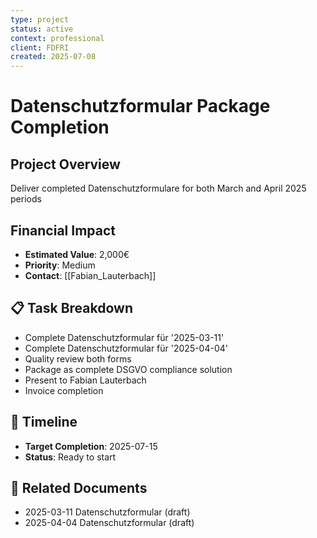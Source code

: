 ```yaml
---
type: project
status: active
context: professional
client: FDFRI
created: 2025-07-08
---
```



# Datenschutzformular Package Completion

## Project Overview
Deliver completed Datenschutzformulare for both March and April 2025 periods

## Financial Impact
- **Estimated Value**: 2,000€
- **Priority**: Medium
- **Contact**: [[Fabian_Lauterbach]]

## 📋 Task Breakdown
- Complete Datenschutzformular für '2025-03-11'
- Complete Datenschutzformular für '2025-04-04' 
- Quality review both forms
- Package as complete DSGVO compliance solution
- Present to Fabian Lauterbach
- Invoice completion

## 📅 Timeline
- **Target Completion**: 2025-07-15
- **Status**: Ready to start

## 📄 Related Documents
- 2025-03-11 Datenschutzformular (draft)
- 2025-04-04 Datenschutzformular (draft)